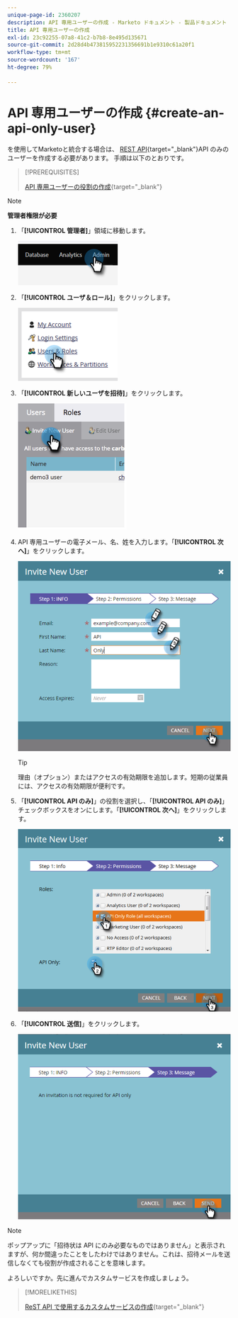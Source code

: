 ```yaml
---
unique-page-id: 2360207
description: API 専用ユーザーの作成 - Marketo ドキュメント - 製品ドキュメント
title: API 専用ユーザーの作成
exl-id: 23c92255-07a8-41c2-b7b8-8e495d135671
source-git-commit: 2d28d4b473815952231356691b1e9310c61a20f1
workflow-type: tm+mt
source-wordcount: '167'
ht-degree: 79%

---
```


# API 専用ユーザーの作成 {#create-an-api-only-user}

を使用してMarketoと統合する場合は、 [REST API](https://developers.marketo.com/documentation/rest/){target="_blank"}API のみのユーザーを作成する必要があります。 手順は以下のとおりです。

>[!PREREQUISITES]
>
>[API 専用ユーザーの役割の作成](/help/marketo/product-docs/administration/users-and-roles/create-an-api-only-user-role.md){target="_blank"}

>[!NOTE]
>
>**管理者権限が必要**

1. 「**[!UICONTROL 管理者]**」領域に移動します。

   ![](assets/create-an-api-only-user-1.png)

1. 「**[!UICONTROL ユーザ＆ロール]**」をクリックします。

   ![](assets/create-an-api-only-user-2.png)

1. 「**[!UICONTROL 新しいユーザを招待]**」をクリックします。

   ![](assets/create-an-api-only-user-3.png)

1. API 専用ユーザーの電子メール、名、姓を入力します。「**[!UICONTROL 次へ]**」をクリックします。

   ![](assets/create-an-api-only-user-4.png)

   >[!TIP]
   >
   >理由（オプション）またはアクセスの有効期限を追加します。短期の従業員には、アクセスの有効期限が便利です。

1. 「**[!UICONTROL API のみ]**」の役割を選択し、「**[!UICONTROL API のみ]**」チェックボックスをオンにします。「**[!UICONTROL 次へ]**」をクリックします。

   ![](assets/create-an-api-only-user-5.png)

1. 「**[!UICONTROL 送信]**」をクリックします。

   ![](assets/create-an-api-only-user-6.png)

>[!NOTE]
>
>ポップアップに「招待状は API にのみ必要なものではありません」と表示されますが、何か間違ったことをしたわけではありません。これは、招待メールを送信しなくても役割が作成されることを意味します。

よろしいですか。先に進んでカスタムサービスを作成しましょう。

>[!MORELIKETHIS]
>
>[ReST API で使用するカスタムサービスの作成](/help/marketo/product-docs/administration/additional-integrations/create-a-custom-service-for-use-with-rest-api.md){target="_blank"}
